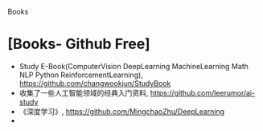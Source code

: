 Books

# [Books- Github Free]
+ Study E-Book(ComputerVision DeepLearning MachineLearning Math NLP Python ReinforcementLearning), https://github.com/changwookjun/StudyBook
+ 收集了一些人工智能领域的经典入门资料, https://github.com/leerumor/ai-study
+ 《深度学习》, https://github.com/MingchaoZhu/DeepLearning
+ 
